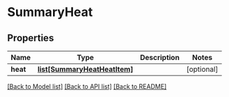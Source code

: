 # SummaryHeat

## Properties
Name | Type | Description | Notes
------------ | ------------- | ------------- | -------------
**heat** | [**list[SummaryHeatHeatItem]**](SummaryHeatHeatItem.md) |  | [optional] 

[[Back to Model list]](../README.md#documentation-for-models) [[Back to API list]](../README.md#documentation-for-api-endpoints) [[Back to README]](../README.md)


